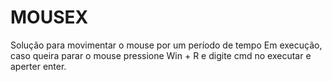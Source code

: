 # MOUSEX
Solução para movimentar o mouse por um período de tempo
Em execução, caso queira parar o mouse pressione Win + R e digite cmd no executar e aperter enter.
